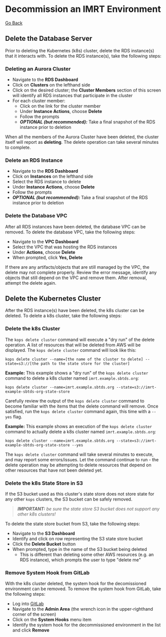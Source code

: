 # Decommission an IMRT Environment

[Go Back](../README.md)

## Delete the Database Server
Prior to deleting the Kubernetes (k8s) cluster, delete the RDS instance(s) that it interacts with.  To delete the RDS instance(s), take the following steps:

### Deleting an Aurora Cluster
* Navigate to the **RDS Dashboard**
* Click on **Clusters** on the lefthand side
* Click on the desired cluster; the **Cluster Members** section of this screen will identify all RDS instances that participate in the cluster
* For each cluster member:
  * Click on the link for the cluster member
  * Under **Instance Actions**, choose **Delete**
  * Follow the prompts
  * _**OPTIONAL (but recommended):**_ Take a final snapshot of the RDS instance prior to deletion

When all the members of the Aurora Cluster have been deleted, the cluster itself will report as **deleting**.  The delete operation can take several minutes to complete.

### Delete an RDS Instance
* Navigate to the **RDS Dashboard**
* Click on **Instances** on the lefthand side
* Select the RDS instance to delete
* Under **Instance Actions**, choose **Delete**
* Follow the prompts
* _**OPTIONAL (but recommended):**_ Take a final snapshot of the RDS instance prior to deletion

### Delete the Database VPC
After all RDS instances have been deleted, the database VPC can be removed.  To delete the database VPC, take the following steps:

* Navigate to the **VPC Dashboard**
* Select the VPC that was hosting the RDS instances
* Under **Actions**, choose **Delete**
* When prompted, click **Yes, Delete**

If there are any artifacts/objects that are still managed by the VPC, the delete may not complete properly.  Review the error message, identify any objects that still depend on the VPC and remove them.  After removal, attempt the delete again. 

## Delete the Kubernetes Cluster
After the RDS instance(s) have been deleted, the k8s cluster can be deleted.  To delete a k8s cluster, take the following steps:

### Delete the k8s Cluster
The `kops delete cluster` command will execute a "dry run" of the delete operation.  A list of resources that will be deleted from AWS will be displayed.  The `kops delete cluster` command will look like this:

`kops delete cluster --name=[the name of the cluster to delete] --state=s3://[the path to the state store for the cluster]`

**Example:**  This example shows a "dry run" of the `kops delete cluster` command to delete a k8s cluster named `imrt.example.sbtds.org`:

`kops delete cluster --name=imrt.example.sbtds.org --state=s3://imrt-example-sbtds-org-state-store`

Carefully review the output of the `kops delete cluster` command to become familiar with the items that the delete command will remove.  Once satisfied, run the `kops delete cluster` command again, this time with a `--yes` flag.

**Example:**  This example shows an execution of the `kops delete cluster` command to actually delete a k8s cluster named `imrt.example.sbtds.org`:

`kops delete cluster --name=imrt.example.sbtds.org --state=s3://imrt-example-sbtds-org-state-store --yes`

The `kops delete cluster` command will take several minutes to execute, and may report some errors/issues.  Let the command continue to run - the delete operation may be attempting to delete resources that depend on other resources that have not been deleted yet.

### Delete the k8s State Store in S3
If the S3 bucket used as this cluster's state store does not store state for any other `kops` clusters, the S3 bucket can be safely removed.

>_**IMPORTANT:** be sure the state store S3 bucket does not support any other k8s clusters!_

To delete the state store bucket from S3, take the following steps:
* Navigate to the **S3 Dashboard**
* Identify and click on row representing the S3 state store bucket
* Click the **Delete Bucket** button
* When prompted, type in the name of the S3 bucket being deleted
  * This is different than deleting some other AWS resources (e.g. an RDS instance), which prompts the user to type "delete me"

### Remove System Hook from GitLab
With the k8s cluster deleted, the system hook for the decomissioned environment can be removed.  To remove the system hook from GitLab, take the following steps:

* Log into [GitLab](https://gitlab.com)
* Navigate to the **Admin Area** (the wrench icon in the upper-righthand corner of the screen)
* Click on the **System Hooks** menu item
* Identify the system hook for the decommissioned environment in the list and click **Remove**


